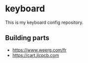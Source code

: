 # keyboard

This is my keyboard config repository.

## Building parts

- https://www.weerg.com/fr
- https://cart.jlcpcb.com
